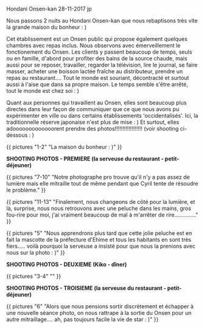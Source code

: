 Hondani Onsen-kan
28-11-2017
jp

Nous passons 2 nuits au Hondani Onsen-kan que nous rebaptisons très vite la grande maison du bonheur : )

Cet établissement est un Onsen public qui propose également quelques chambres avec repas inclus. Nous observons avec émerveillement le fonctionement du Onsen. Les clients y passent beaucoup de temps, seuls ou en famille, d'abord pour profiter des bains de la source chaude, mais aussi pour se reposer, travailler, regarder la télévision, lire le journal, se faire masser, acheter une boisson lactée fraîche au distributeur, prendre un repas au restaurant.... Tout le monde est souriant, décontracté et surtout aussi à l'aise que dans sa propre maison. Le temps semble s'être arrêté, tout le monde est chez soi : )

Quant aux personnes qui travaillent au Onsen, elles sont beaucoup plus directes dans leur façon de communiquer que ce que nous avons pu expérimenter en ville ou dans certains établissements 'occidentalisés'. Ici, la traditionnelle réserve japonaise n'est plus de mise : ) Et surtout, elles adooooooooooooorent prendre des photos!!!!!!!!!!!!!!!!!! (voir shooting ci-dessous : )

{{ pictures "1-2" "La maison du bonheur : )" }}

**SHOOTING PHOTOS - PREMIERE (la serveuse du restaurant - petit-déjeuner)**

{{ pictures "7-10" "Notre photographe pro trouve qu'il n'y a pas assez de lumière mais elle mitraille tout de même pendant que Cyril tente de résoudre le problème." }}

{{ pictures "11-13" "Finalement, nous changeons de côté pour la lumière, et là, surprise, nous nous retrouvons avec une peluche dans les mains, gros fou-rire pour moi, j'ai vraiment beaucoup de mal à m'arrêter de rire.............." }}

{{ pictures "5" "Nous apprendrons plus tard que cette jolie peluche est en fait la mascotte de la préfecture d'Ehime et tous les habitants en sont très fiers..... voilà pourquoi la serveuse a insisté pour que nous la prenions avec nous sur la photo : )" }}

**SHOOTING PHOTOS - DEUXIEME (Kiko - dîner)**

{{ pictures "3-4" "" }}

**SHOOTING PHOTOS - TROISIEME (la serveuse du restaurant - petit-déjeuner)**

{{ pictures "6" "Alors que nous pensions sortir discrètement et échapper à une nouvelle séance photo, on nous rattrape à la sortie du Onsen pour un autre mitraillage.... ah, pas toujours facile la vie de star : )" }}
